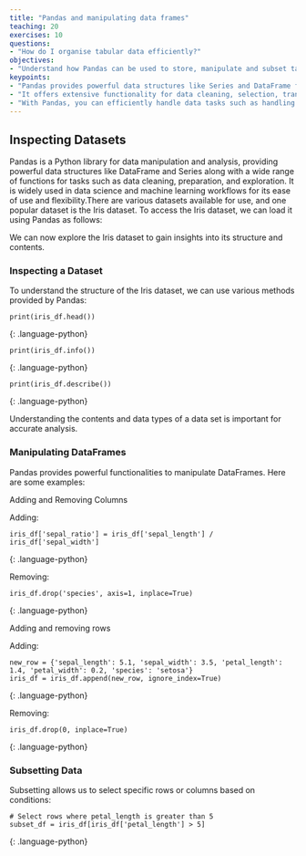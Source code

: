 ```yaml
---
title: "Pandas and manipulating data frames"
teaching: 20
exercises: 10
questions:
- "How do I organise tabular data efficiently?"
objectives:
- "Understand how Pandas can be used to store, manipulate and subset tabular data."
keypoints:
- "Pandas provides powerful data structures like Series and DataFrame for easy manipulation and analysis of structured data."
- "It offers extensive functionality for data cleaning, selection, transformation, and integration with other libraries like NumPy and Matplotlib."
- "With Pandas, you can efficiently handle data tasks such as handling missing values, merging datasets, and preparing data for machine learning models."
---
```


## Inspecting Datasets
Pandas is a Python library for data manipulation and analysis, providing powerful data structures like DataFrame and Series along with a wide range of functions for tasks such as data cleaning, preparation, and exploration. It is widely used in data science and machine learning workflows for its ease of use and flexibility.There are various datasets available for use, and one popular dataset is the Iris dataset. To access the Iris dataset, we can load it using Pandas as follows:

We can now explore the Iris dataset to gain insights into its structure and contents.

### Inspecting a Dataset
To understand the structure of the Iris dataset, we can use various methods provided by Pandas:

```
print(iris_df.head())
```
{: .language-python}

```
print(iris_df.info())
```
{: .language-python}

```
print(iris_df.describe())
```
{: .language-python}

Understanding the contents and data types of a data set is important for accurate analysis.

### Manipulating DataFrames
Pandas provides powerful functionalities to manipulate DataFrames. Here are some examples:

Adding and Removing Columns

Adding:
```
iris_df['sepal_ratio'] = iris_df['sepal_length'] / iris_df['sepal_width']
```
{: .language-python}

Removing:
```
iris_df.drop('species', axis=1, inplace=True)
```
{: .language-python}

Adding and removing rows

Adding:
```
new_row = {'sepal_length': 5.1, 'sepal_width': 3.5, 'petal_length': 1.4, 'petal_width': 0.2, 'species': 'setosa'}
iris_df = iris_df.append(new_row, ignore_index=True)
```
{: .language-python}

Removing:
```
iris_df.drop(0, inplace=True)
```
{: .language-python}


### Subsetting Data

Subsetting allows us to select specific rows or columns based on conditions:

```
# Select rows where petal_length is greater than 5
subset_df = iris_df[iris_df['petal_length'] > 5]
```
{: .language-python}